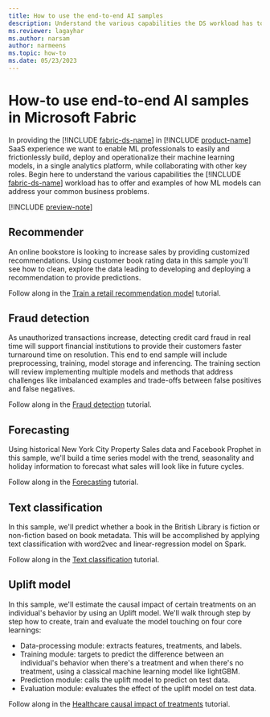 ```yaml
---
title: How to use the end-to-end AI samples
description: Understand the various capabilities the DS workload has to offer and examples of how ML models can address your common business problems.
ms.reviewer: lagayhar
ms.author: narsam
author: narmeens
ms.topic: how-to
ms.date: 05/23/2023
---
```


# How-to use end-to-end AI samples in Microsoft Fabric

In providing the [!INCLUDE [fabric-ds-name](includes/fabric-ds-name.md)] in [!INCLUDE [product-name](../includes/product-name.md)] SaaS experience we want to enable ML professionals to easily and frictionlessly build, deploy and operationalize their machine learning models, in a single analytics platform, while collaborating with other key roles. Begin here to understand the various capabilities the [!INCLUDE [fabric-ds-name](includes/fabric-ds-name.md)] workload has to offer and examples of how ML models can address your common business problems.

[!INCLUDE [preview-note](../includes/preview-note.md)]

## Recommender

An online bookstore is looking to increase sales by providing customized recommendations. Using customer book rating data in this sample you'll see how to clean, explore the data leading to developing and deploying a recommendation to provide predictions.

Follow along in the [Train a retail recommendation model](retail-recommend-model.md) tutorial.

## Fraud detection

As unauthorized transactions increase, detecting credit card fraud in real time will support financial institutions to provide their customers faster turnaround time on resolution. This end to end sample will include preprocessing, training, model storage and inferencing. The training section will review implementing multiple models and methods that address challenges like imbalanced examples and trade-offs between false positives and false negatives.

Follow along in the [Fraud detection](fraud-detection.md) tutorial.

## Forecasting

Using historical New York City Property Sales data and Facebook Prophet in this sample, we'll build a time series model with the trend, seasonality and holiday information to forecast what sales will look like in future cycles.

Follow along in the [Forecasting](time-series-forecasting.md) tutorial.

## Text classification

In this sample, we'll predict whether a book in the British Library is fiction or non-fiction based on book metadata. This will be accomplished by applying text classification with word2vec and linear-regression model on Spark.

Follow along in the [Text classification](title-genre-classification.md) tutorial.

## Uplift model

In this sample, we'll estimate the causal impact of certain treatments on an individual's behavior by using an Uplift model. We'll walk through step by step how to create, train and evaluate the model touching on four core learnings:

- Data-processing module: extracts features, treatments, and labels.
- Training module: targets to predict the difference between an individual's behavior when there's a treatment and when there's no treatment, using a classical machine learning model like lightGBM.
- Prediction module: calls the uplift model to predict on test data.
- Evaluation module: evaluates the effect of the uplift model on test data.

Follow along in the [Healthcare causal impact of treatments](uplift-modeling.md) tutorial.
